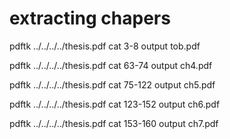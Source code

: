 

# extracting chapers 

pdftk ../../../../thesis.pdf cat 3-8 output tob.pdf

pdftk ../../../../thesis.pdf cat 63-74 output ch4.pdf

pdftk ../../../../thesis.pdf cat 75-122 output ch5.pdf

pdftk ../../../../thesis.pdf cat 123-152 output ch6.pdf

pdftk ../../../../thesis.pdf cat 153-160 output ch7.pdf


